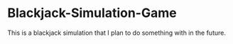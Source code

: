 # Blackjack-Simulation-Game
This is a blackjack simulation that I plan to do something with in the future.
